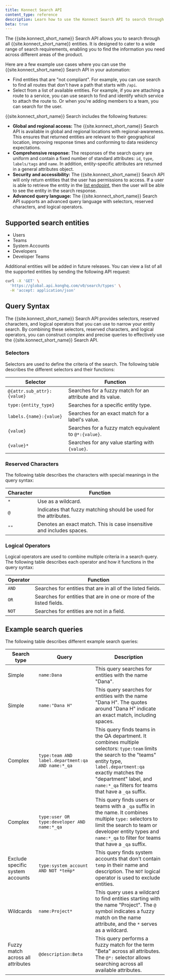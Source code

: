 ```yaml
---
title: Konnect Search API
content_type: reference
description: Learn how to use the Konnect Search API to search through all Konnect entities.
beta: true
---
```


The {{site.konnect_short_name}} Search API allows you to search through all {{site.konnect_short_name}} entities. It is designed to cater to a wide range of search requirements, enabling you to find the information you need across different areas of the product.

Here are a few example use cases where you can use the {{site.konnect_short_name}} Search API in your automation:
* Find entities that are "not compliant". For example, you can use search to find all routes that don't have a path that starts with `/api`.
* Select from a list of available entities. For example, if you are attaching a route to a service, you can use search to find and identify which service to attach the route to. Or when you're adding members to a team, you can search for the user.

{{site.konnect_short_name}} Search includes the following features:

* **Global and regional access:** The {{site.konnect_short_name}} Search API is available in global and regional locations with regional-awareness. This ensures that returned entities are relevant to their geographical location, improving response times and conforming to data residency expectations.
* **Comprehensive response:** The responses of the search query are uniform and contain a fixed number of standard attributes: `id`, `type`, `labels/tags` and `name`. In addition, entity-specific attributes are returned in a general attributes object.
* **Security and accessibility:** The {{site.konnect_short_name}} Search API will only return entities that the user has permissions to access. If a user is able to retrieve the entity in the [list endpoint](/konnect/api/search/latest/), then the user will be able to see the entity in the search response.
* **Advanced query language:** The {{site.konnect_short_name}} Search API supports an advanced query language with selectors, reserved characters, and logical operators.

## Supported search entities

- Users
- Teams
- System Accounts
- Developers
- Developer Teams

Additional entities will be added in future releases. You can view a list of all the supported entities by sending the following API request:

```bash
curl -X 'GET' \
  'https://global.api.konghq.com/v0/search/types' \
  -H 'accept: application/json'
```

## Query Syntax

The {{site.konnect_short_name}} Search API provides selectors, reserved characters, and logical operators that you can use to narrow your entity search. By combining these selectors, reserved characters, and logical operators, you can construct complex and precise queries to effectively use the {{site.konnect_short_name}} Search API.

### Selectors

Selectors are used to define the criteria of the search. The following table describes the different selectors and their functions:

| Selector    | Function     |
|---------------------------|----------------------|
| `@{attr.sub_attr}:{value}`| Searches for a fuzzy match for an attribute and its value. |
| `type:{entity_type}`      | Searches for a specific entity type.  |
| `labels.{name}:{value}` | Searches for an exact match for a label's value. |
| `{value}` | Searches for a fuzzy match equivalent to `@*:{value}`. |
| `{value}*`  | Searches for any value starting with `{value}`. |

### Reserved Characters

The following table describes the characters with special meanings in the query syntax:

| Character | Function                                     |
|-----------|----------------------------------------------|
| `*`       | Use as a wildcard.                           |
| `@`       | Indicates that fuzzy matching should be used for the attributes.    |
| `""`      | Denotes an exact match. This is case insensitive and includes spaces. |

### Logical Operators

Logical operators are used to combine multiple criteria in a search query. The following table describes each operator and how it functions in the query syntax:

| Operator    | Function                           |
|-------------|------------------------------------|
| `AND`       | Searches for entities that are in all of the listed fields. |
| `OR`        | Searches for entities that are in one or more of the listed fields.       |
| `NOT`       | Searches for entities are not in a field.               |

## Example search queries

The following table describes different example search queries:

| Search type | Query | Description |
| ----------- | ------ | ---------- |
| Simple | `name:Dana` | This query searches for entities with the name "Dana". |
| Simple | `name:"Dana H"` | This query searches for entities with the name "Dana H". The quotes around "Dana H" indicate an exact match, including spaces. |
| Complex | `type:team AND label.department:qa AND name:*_qa` | This query finds teams in the QA department. It combines multiple selectors: `type:team` limits the search to the "teams" entity type, `label.department:qa` exactly matches the "department" label, and `name:*_qa` filters for teams that have a `_qa` suffix. |
| Complex | `type:user OR type:developer AND name:*_qa` | This query finds users or teams with a `_qa` suffix in the name. It combines multiple `type:` selectors to limit the search to team or developer entity types and `name:*_qa` to filter for teams that have a `_qa` suffix. |
| Exclude specific system accounts | `type:system_account AND NOT *temp*` | This query finds system accounts that don't contain `temp` in their name and description. The `NOT` logical operator is used to exclude entities. |
| Wildcards | `name:Project*` | This query uses a wildcard to find entities starting with the name "Project". The `@` symbol indicates a fuzzy match on the name attribute, and the `*` serves as a wildcard. |
| Fuzzy match across all attributes | `@description:Beta` | This query performs a fuzzy match for the term "Beta" across all attributes. The `@*:` selector allows searching across all available attributes. |